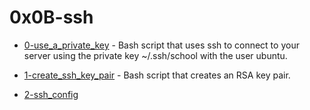 # 0x0B-ssh

- [0-use_a_private_key](./0-use_a_private_key) - Bash script that uses ssh to connect to your server using the private key ~/.ssh/school with the user ubuntu.

- [1-create_ssh_key_pair](./1-create_ssh_key_pair) - Bash script that creates an RSA key pair.

- [2-ssh_config](./2-ssh_config)

